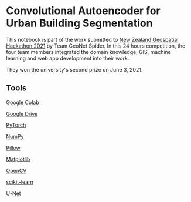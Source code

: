 # Convolutional Autoencoder for Urban Building Segmentation

This notebook is part of the work submitted to [New Zealand Geospatial Hackathon 2021](https://www.mbie.govt.nz/science-and-technology/science-and-innovation/international-opportunities/new-zealand-r-d/innovative-partnerships/takiwaehere-the-geospatial-hackathon/) by Team GeoNet Spider. In this 24 hours competition, the four team members integrated the domain knowledge, GIS, machine learning and web app development into their work.

They won the university's second prize on June 3, 2021.

## Tools

[Google Colab](https://colab.research.google.com)

[Google Drive](https://drive.google.com)

[PyTorch](https://pytorch.org/)

[NumPy](https://numpy.org/)

[Pillow](https://pypi.org/project/Pillow/)

[Matplotlib](https://matplotlib.org/)

[OpenCV](https://pypi.org/project/opencv-python/)

[scikit-learn](https://scikit-learn.org/stable/)

[U-Net](https://en.wikipedia.org/wiki/U-Net)
